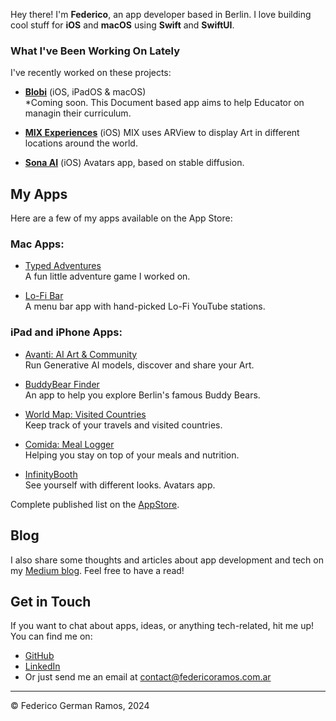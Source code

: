 Hey there! I'm **Federico**, an app developer based in Berlin. 
I love building cool stuff for **iOS** and **macOS** using **Swift** and **SwiftUI**.

### What I've Been Working On Lately
I've recently worked on these projects:

- **[Blobi](https://blobi.net)** (iOS, iPadOS & macOS)   
   *Coming soon. This Document based app aims to help Educator on managin their curriculum.

- **[MIX Experiences](https://apps.apple.com/de/app/mix-experiences/id6448399480?l=en-GB)** (iOS) 
  MIX uses ARView to display Art in different locations around the world.

- **[Sona AI](https://apps.apple.com/de/app/sona-ai-portrait-generator/id6449460752?l=en-GB)** (iOS) 
  Avatars app, based on stable diffusion.



## My Apps
Here are a few of my apps available on the App Store:

### Mac Apps:
- [Typed Adventures](https://apps.apple.com/de/app/typed-adventures/id6478809036)  
  A fun little adventure game I worked on.

- [Lo-Fi Bar](https://apps.apple.com/de/app/lo-fi-bar/id6473050829?mt=12)  
  A menu bar app with hand-picked Lo-Fi YouTube stations.

### iPad and iPhone Apps:
- [Avanti: AI Art & Community](https://apps.apple.com/de/app/avanti-ai-art-community/id6471005713)  
  Run Generative AI models, discover and share your Art.
  
- [BuddyBear Finder](https://apps.apple.com/de/app/buddybear-finder/id6466288111)  
  An app to help you explore Berlin's famous Buddy Bears.

- [World Map: Visited Countries](https://apps.apple.com/de/app/world-map-visited-countries/id1551551412)  
  Keep track of your travels and visited countries.

- [Comida: Meal Logger](https://apps.apple.com/de/app/comida-meal-logger/id6483862712)  
  Helping you stay on top of your meals and nutrition.

- [InfinityBooth](https://apps.apple.com/de/app/infinitybooth/id1668191577)  
  See yourself with different looks. Avatars app.

Complete published list on the [AppStore](https://apps.apple.com/de/developer/federico-german-ramos/id1551551414).

## Blog
I also share some thoughts and articles about app development and tech on my [Medium blog](https://medium.com/@federicoramos77). Feel free to have a read!

## Get in Touch
If you want to chat about apps, ideas, or anything tech-related, hit me up! You can find me on:
- [GitHub](https://github.com/yourusername)
- [LinkedIn](https://www.linkedin.com/in/federico-ramos/)
- Or just send me an email at [contact@federicoramos.com.ar](mailto:contact@federicoramos.com.ar)

---

© Federico German Ramos, 2024
